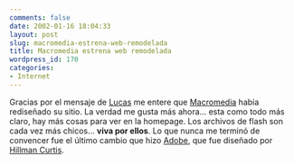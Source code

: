 ```yaml
---
comments: false
date: 2002-01-16 18:04:33
layout: post
slug: macromedia-estrena-web-remodelada
title: Macromedia estrena web remodelada
wordpress_id: 170
categories:
- Internet
---
```


Gracias por el mensaje de [Lucas](http://www.korochi.com.ar) me entere que [Macromedia](http://www.macromedia.com) había rediseñado su sitio. La verdad me gusta más ahora… esta como todo más claro, hay más cosas para ver en la homepage. Los archivos de flash son cada vez más chicos… **viva por ellos**. Lo que nunca me terminó de convencer fue el último cambio que hizo [Adobe](http://www.adobe.com), que fue diseñado por [Hillman Curtis](http://www.hillmancurtis.com).




 

